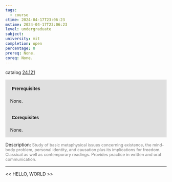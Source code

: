 ```yaml
---
tags:
  - course
ctime: 2024-04-17T23:06:23
mstime: 2024-04-17T23:06:23
level: undergraduate
subject: 
university: mit
completion: open
percentage: 0
prereq: None.
coreq: None.
---
```


catalog [24.121](http://student.mit.edu/catalog/m24a.html#24.121)

<span style="display: block; padding: 15px; background-color: rgb(100, 100, 100, 0.2);"><font id="m_prereq2850_0" style="display: block; font-family: Arial, sans-serif; font-weight: bold; padding: 5px">Prerequisites</font><br><span id="prereq2850_0">None.</span></span>
<span style="display: block; padding: 15px; background-color: rgb(100, 100, 100, 0.2);"><font id="m_coreq2850_0" style="display: block; font-family: Arial, sans-serif; font-weight: bold; padding: 5px">Corequisites</font><br><span id="coreq2850_0">None.</span></span>

<font style="">Description:</font>
<font style="color: grey; font-size: 0.8rem;">Study of basic metaphysical issues concerning existence, the mind-body problem, personal identity, and causation plus its implications for freedom. Classical as well as contemporary readings. Provides practice in written and oral communication.</font>



---

<< HELLO, WORLD >>

